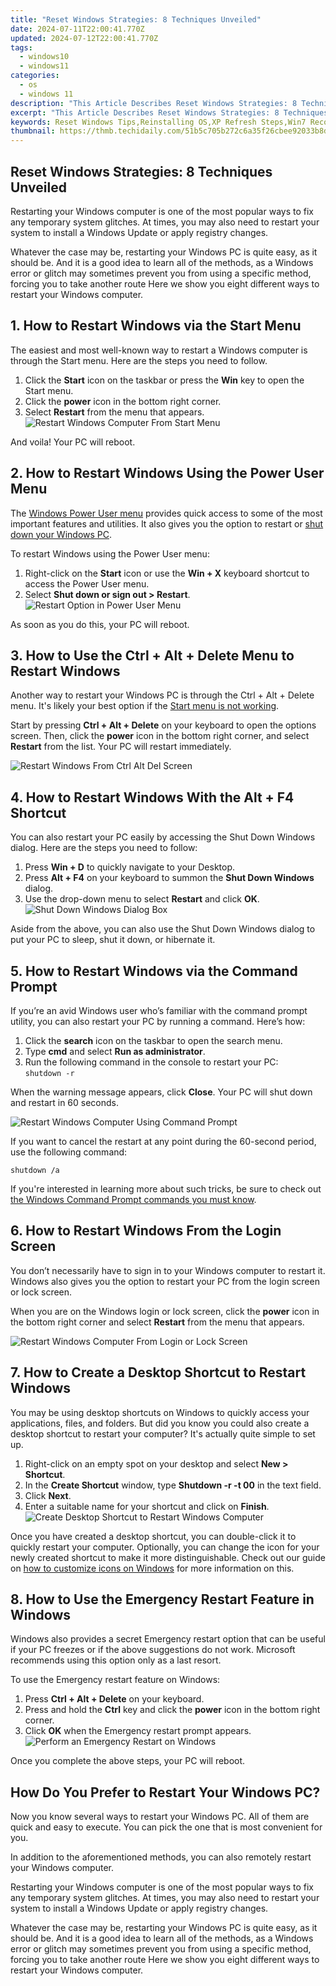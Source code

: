 ```yaml
---
title: "Reset Windows Strategies: 8 Techniques Unveiled"
date: 2024-07-11T22:00:41.770Z
updated: 2024-07-12T22:00:41.770Z
tags:
  - windows10
  - windows11
categories:
  - os
  - windows 11
description: "This Article Describes Reset Windows Strategies: 8 Techniques Unveiled"
excerpt: "This Article Describes Reset Windows Strategies: 8 Techniques Unveiled"
keywords: Reset Windows Tips,Reinstalling OS,XP Refresh Steps,Win7 Recovery Guide,Safe Mode Tricks,Clean Boot Strategies,System Restore Pros
thumbnail: https://thmb.techidaily.com/51b5c705b272c6a35f26cbee92033b8d25124b814164fccb1a1f598c30e520f7.jpg
---
```


## Reset Windows Strategies: 8 Techniques Unveiled

 Restarting your Windows computer is one of the most popular ways to fix any temporary system glitches. At times, you may also need to restart your system to install a Windows Update or apply registry changes.

 Whatever the case may be, restarting your Windows PC is quite easy, as it should be. And it is a good idea to learn all of the methods, as a Windows error or glitch may sometimes prevent you from using a specific method, forcing you to take another route Here we show you eight different ways to restart your Windows computer.

## 1\. How to Restart Windows via the Start Menu

 The easiest and most well-known way to restart a Windows computer is through the Start menu. Here are the steps you need to follow.

1. Click the **Start** icon on the taskbar or press the **Win** key to open the Start menu.
2. Click the **power** icon in the bottom right corner.
3. Select **Restart** from the menu that appears.  
![Restart Windows Computer From Start Menu](https://static1.makeuseofimages.com/wordpress/wp-content/uploads/2022/09/Restart-Windows-Computer-From-Start-Menu.jpg)

 And voila! Your PC will reboot.

## 2\. How to Restart Windows Using the Power User Menu

 The [Windows Power User menu](https://www.makeuseof.com/windows-power-menu-guide/) provides quick access to some of the most important features and utilities. It also gives you the option to restart or [shut down your Windows PC](https://www.makeuseof.com/windows-11-how-to-shut-down/).

 To restart Windows using the Power User menu:

1. Right-click on the **Start** icon or use the **Win + X** keyboard shortcut to access the Power User menu.
2. Select **Shut down or sign out > Restart**.  
![Restart Option in Power User Menu](https://static1.makeuseofimages.com/wordpress/wp-content/uploads/2022/09/Restart-Windows-Computer-From-Power-User-Menu.jpg)

 As soon as you do this, your PC will reboot.

## 3\. How to Use the Ctrl + Alt + Delete Menu to Restart Windows

 Another way to restart your Windows PC is through the Ctrl + Alt + Delete menu. It's likely your best option if the [Start menu is not working](https://www.makeuseof.com/tag/fix-windows-10-start-menu/).

 Start by pressing **Ctrl + Alt + Delete** on your keyboard to open the options screen. Then, click the **power** icon in the bottom right corner, and select **Restart** from the list. Your PC will restart immediately.

![Restart Windows From Ctrl Alt Del Screen](https://static1.makeuseofimages.com/wordpress/wp-content/uploads/2023/08/restart-windows-from-ctrl-alt-del-screen.jpg)

## 4\. How to Restart Windows With the Alt + F4 Shortcut

 You can also restart your PC easily by accessing the Shut Down Windows dialog. Here are the steps you need to follow:

1. Press **Win + D** to quickly navigate to your Desktop.
2. Press **Alt + F4** on your keyboard to summon the **Shut Down Windows** dialog.
3. Use the drop-down menu to select **Restart** and click **OK**.  
![Shut Down Windows Dialog Box](https://static1.makeuseofimages.com/wordpress/wp-content/uploads/2022/09/Shut-Down-Windows-Dialog-Box.jpg)

 Aside from the above, you can also use the Shut Down Windows dialog to put your PC to sleep, shut it down, or hibernate it.

## 5\. How to Restart Windows via the Command Prompt

 If you’re an avid Windows user who’s familiar with the command prompt utility, you can also restart your PC by running a command. Here’s how:

1. Click the **search** icon on the taskbar to open the search menu.
2. Type **cmd** and select **Run as administrator**.
3. Run the following command in the console to restart your PC:  
`shutdown -r`

 When the warning message appears, click **Close**. Your PC will shut down and restart in 60 seconds.

![Restart Windows Computer Using Command Prompt](https://static1.makeuseofimages.com/wordpress/wp-content/uploads/2022/09/Restart-Windows-Computer-Using-Command-Prompt.jpg)

 If you want to cancel the restart at any point during the 60-second period, use the following command:

`shutdown /a`

 If you're interested in learning more about such tricks, be sure to check out [the Windows Command Prompt commands you must know](https://www.makeuseof.com/tag/15-cmd-commands-every-windows-user-know/).

## 6\. How to Restart Windows From the Login Screen

 You don’t necessarily have to sign in to your Windows computer to restart it. Windows also gives you the option to restart your PC from the login screen or lock screen.

 When you are on the Windows login or lock screen, click the **power** icon in the bottom right corner and select **Restart** from the menu that appears.

![Restart Windows Computer From Login or Lock Screen](https://static1.makeuseofimages.com/wordpress/wp-content/uploads/2023/08/restart-windows-computer-from-login-or-lock-screen.jpg)

## 7\. How to Create a Desktop Shortcut to Restart Windows

 You may be using desktop shortcuts on Windows to quickly access your applications, files, and folders. But did you know you could also create a desktop shortcut to restart your computer? It's actually quite simple to set up.

1. Right-click on an empty spot on your desktop and select **New > Shortcut**.
2. In the **Create Shortcut** window, type **Shutdown -r -t 00** in the text field.
3. Click **Next**.
4. Enter a suitable name for your shortcut and click on **Finish**.  
![Create Desktop Shortcut to Restart Windows Computer](https://static1.makeuseofimages.com/wordpress/wp-content/uploads/2022/09/Create-Desktop-Shortcut-to-Restart-Windows-Computer.jpg)

 Once you have created a desktop shortcut, you can double-click it to quickly restart your computer. Optionally, you can change the icon for your newly created shortcut to make it more distinguishable. Check out our guide on [how to customize icons on Windows](https://www.makeuseof.com/tag/customize-icon-windows/) for more information on this.

## 8\. How to Use the Emergency Restart Feature in Windows

 Windows also provides a secret Emergency restart option that can be useful if your PC freezes or if the above suggestions do not work. Microsoft recommends using this option only as a last resort.

 To use the Emergency restart feature on Windows:

1. Press **Ctrl + Alt + Delete** on your keyboard.
2. Press and hold the **Ctrl** key and click the **power** icon in the bottom right corner.
3. Click **OK** when the Emergency restart prompt appears.  
![Perform an Emergency Restart on Windows](https://static1.makeuseofimages.com/wordpress/wp-content/uploads/2023/08/perform-an-emergency-restart-on-windows.jpg)

 Once you complete the above steps, your PC will reboot.

## How Do You Prefer to Restart Your Windows PC?

 Now you know several ways to restart your Windows PC. All of them are quick and easy to execute. You can pick the one that is most convenient for you.

 In addition to the aforementioned methods, you can also remotely restart your Windows computer.

 Restarting your Windows computer is one of the most popular ways to fix any temporary system glitches. At times, you may also need to restart your system to install a Windows Update or apply registry changes.

 Whatever the case may be, restarting your Windows PC is quite easy, as it should be. And it is a good idea to learn all of the methods, as a Windows error or glitch may sometimes prevent you from using a specific method, forcing you to take another route Here we show you eight different ways to restart your Windows computer.



<ins class="adsbygoogle"
      style="display:block"
      data-ad-client="ca-pub-7571918770474297"
      data-ad-slot="8358498916"
      data-ad-format="auto"
      data-full-width-responsive="true"></ins>

